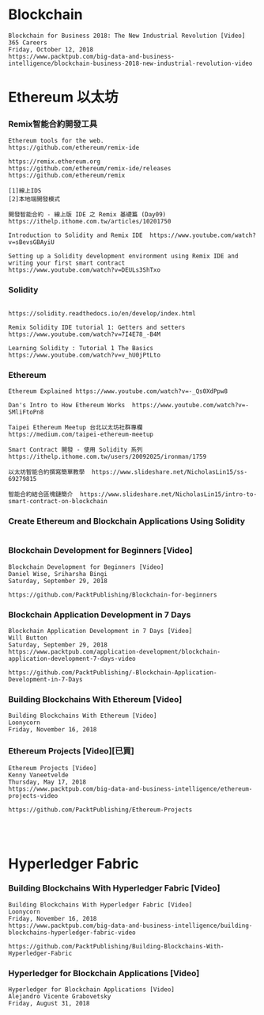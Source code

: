 # Blockchain 

```
Blockchain for Business 2018: The New Industrial Revolution [Video]
365 Careers
Friday, October 12, 2018
https://www.packtpub.com/big-data-and-business-intelligence/blockchain-business-2018-new-industrial-revolution-video
```
# Ethereum 以太坊

###  Remix智能合約開發工具
```
Ethereum tools for the web.
https://github.com/ethereum/remix-ide

https://remix.ethereum.org
https://github.com/ethereum/remix-ide/releases 
https://github.com/ethereum/remix

[1]線上IDS
[2]本地端開發模式
```
```
開發智能合約 - 線上版 IDE 之 Remix 基礎篇 (Day09)   https://ithelp.ithome.com.tw/articles/10201750
```
```
Introduction to Solidity and Remix IDE  https://www.youtube.com/watch?v=sBevsGBAyiU

Setting up a Solidity development environment using Remix IDE and writing your first smart contract
https://www.youtube.com/watch?v=DEULs3ShTxo
```

### Solidity
```

https://solidity.readthedocs.io/en/develop/index.html

Remix Solidity IDE tutorial 1: Getters and setters  https://www.youtube.com/watch?v=7I4E78_-B4M

Learning Solidity : Tutorial 1 The Basics https://www.youtube.com/watch?v=v_hU0jPtLto
```
### Ethereum
```
Ethereum Explained https://www.youtube.com/watch?v=-_Qs0XdPpw8

Dan's Intro to How Ethereum Works  https://www.youtube.com/watch?v=-SMliFtoPn8

```
```
Taipei Ethereum Meetup 台北以太坊社群專欄
https://medium.com/taipei-ethereum-meetup

Smart Contract 開發 - 使用 Solidity 系列  https://ithelp.ithome.com.tw/users/20092025/ironman/1759
```

```
以太坊智能合約撰寫簡單教學  https://www.slideshare.net/NicholasLin15/ss-69279815

智能合約結合區塊鏈簡介  https://www.slideshare.net/NicholasLin15/intro-to-smart-contract-on-blockchain
```

### Create Ethereum and Blockchain Applications Using Solidity 
```

```

### Blockchain Development for Beginners [Video]
```
Blockchain Development for Beginners [Video]
Daniel Wise, Sriharsha Bingi
Saturday, September 29, 2018

https://github.com/PacktPublishing/Blockchain-for-beginners
```

### Blockchain Application Development in 7 Days
```
Blockchain Application Development in 7 Days [Video]
Will Button
Saturday, September 29, 2018
https://www.packtpub.com/application-development/blockchain-application-development-7-days-video

https://github.com/PacktPublishing/-Blockchain-Application-Development-in-7-Days

```


### Building Blockchains With Ethereum [Video]
```
Building Blockchains With Ethereum [Video]
Loonycorn
Friday, November 16, 2018

```
### Ethereum Projects [Video][已買]
```
Ethereum Projects [Video]
Kenny Vaneetvelde
Thursday, May 17, 2018
https://www.packtpub.com/big-data-and-business-intelligence/ethereum-projects-video

https://github.com/PacktPublishing/Ethereum-Projects
```
###
```

```
###
```

```
# Hyperledger Fabric

### Building Blockchains With Hyperledger Fabric [Video]
```
Building Blockchains With Hyperledger Fabric [Video]
Loonycorn
Friday, November 16, 2018 
https://www.packtpub.com/big-data-and-business-intelligence/building-blockchains-hyperledger-fabric-video

https://github.com/PacktPublishing/Building-Blockchains-With-Hyperledger-Fabric
```
### Hyperledger for Blockchain Applications [Video]
```
Hyperledger for Blockchain Applications [Video]
Alejandro Vicente Grabovetsky
Friday, August 31, 2018


```
###
```

```
###
```

```
###
```

```
###
```

```
